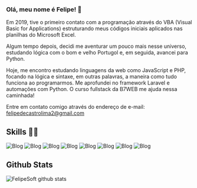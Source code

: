 ### Olá, meu nome é Felipe! 👋

Em 2019, tive o primeiro contato com a programação através do VBA (Visual Basic for Applications) estruturando meus códigos iniciais aplicados nas planilhas do Microsoft Excel.

Algum tempo depois, decidi me aventurar um pouco mais nesse universo, estudando lógica com o bom e velho Portugol e, em seguida, avancei para Python.

Hoje, me encontro estudando linguagens da web como JavaScript e PHP, focando na lógica e sintaxe, em outras palavras, a maneira como tudo funciona ao programarmos. Me aprofundei no framework Laravel e automações com Python. O curso fullstack da B7WEB me ajuda nessa caminhada!

Entre em contato comigo através do endereço de e-mail: felipedecastrolima2@gmail.com

## Skills 🤹‍♀️
![Blog](https://img.shields.io/badge/HTML5-E34F26?style=for-the-badge&logo=html5&logoColor=white)
![Blog](https://img.shields.io/badge/CSS3-1572B6?style=for-the-badge&logo=css3&logoColor=white)
![Blog](https://img.shields.io/badge/Bootstrap-563D7C?style=for-the-badge&logo=bootstrap&logoColor=white)
![Blog](https://img.shields.io/badge/JavaScript-F7DF1E?style=for-the-badge&logo=javascript&logoColor=black)
![Blog](https://img.shields.io/badge/PHP-777BB4?style=for-the-badge&logo=php&logoColor=white)
![Blog](https://img.shields.io/badge/Laravel-FF2D20?style=for-the-badge&logo=laravel&logoColor=white)
![Blog](https://img.shields.io/badge/Python-14354C?style=for-the-badge&logo=python&logoColor=white)
![Blog](https://img.shields.io/badge/MySQL-00000F?style=for-the-badge&logo=mysql&logoColor=white)

## Github Stats
![FelipeSoft github stats](https://github-readme-stats.vercel.app/api?username=FelipeSoft&show_icons=true&theme=radical)


